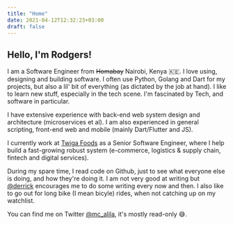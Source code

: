 ```yaml
---
title: "Home"
date: 2021-04-12T12:32:23+03:00
draft: false
---
```

## Hello, I'm Rodgers!

I am a Software Engineer from ~~Homabay~~ Nairobi, Kenya 🇰🇪. I love using, designing and building software. I often use Python, Golang and Dart for my projects, but also a lil' bit of everything (as dictated by the job at hand). I like to learn new stuff, especially in the tech scene. I'm fascinated by Tech, and software in particular.

I have extensive experience with back-end web system design and architecture (microservices et al). I am also experienced in general scripting, front-end web and mobile (mainly Dart/Flutter and JS).

I currently work at [Twiga Foods](https://shop.twiga.ke) as a Senior Software Engineer, where I help build a fast-growing robust system (e-commerce, logistics & supply chain, fintech and digital services).

During my spare time, I read code on Github, just to see what everyone else is doing, and how they're doing it.
I am not very good at writing but [@derrick](https://www.linkedin.com/in/mwitiderrick) encourages me to do some writing every now and then.
I also like to go out for long bike (I mean bicyle) rides, when not catching up on my watchlist.

You can find me on Twitter [@mc_alila](https://twitter.com/mc_alila), it's mostly read-only 😅.
